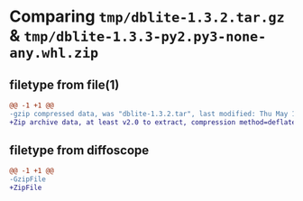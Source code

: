# Comparing `tmp/dblite-1.3.2.tar.gz` & `tmp/dblite-1.3.3-py2.py3-none-any.whl.zip`

## filetype from file(1)

```diff
@@ -1 +1 @@
-gzip compressed data, was "dblite-1.3.2.tar", last modified: Thu May 18 17:28:09 2023, max compression
+Zip archive data, at least v2.0 to extract, compression method=deflate
```

## filetype from diffoscope

```diff
@@ -1 +1 @@
-GzipFile
+ZipFile
```


